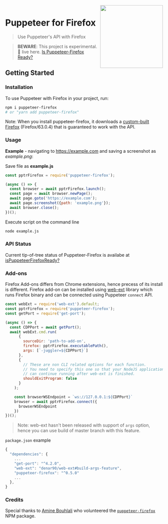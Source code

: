 <img src="https://user-images.githubusercontent.com/39191/49555713-a07b3c00-f8b5-11e8-8aba-f2d03cd83da5.png" height="200" align="right">

# Puppeteer for Firefox

> Use Puppeteer's API with Firefox

> **BEWARE**: This project is experimental. 🐊 live here. [Is Puppeteer-Firefox Ready?](https://aslushnikov.github.io/ispuppeteerfirefoxready/)

## Getting Started

### Installation

To use Puppeteer with Firefox in your project, run:

```bash
npm i puppeteer-firefox
# or "yarn add puppeteer-firefox"
```

Note: When you install puppeteer-firefox, it downloads a [custom-built Firefox](https://github.com/puppeteer/juggler) (Firefox/63.0.4) that is guaranteed to work with the API.

### Usage

**Example** - navigating to https://example.com and saving a screenshot as *example.png*:

Save file as **example.js**

```js
const pptrFirefox = require('puppeteer-firefox');

(async () => {
  const browser = await pptrFirefox.launch();
  const page = await browser.newPage();
  await page.goto('https://example.com');
  await page.screenshot({path: 'example.png'});
  await browser.close();
})();
```

Execute script on the command line

```bash
node example.js
```


### API Status

Current tip-of-tree status of Puppeteer-Firefox is availabe at [isPuppeteerFirefoxReady?](https://aslushnikov.github.io/ispuppeteerfirefoxready/)

### Add-ons

Firefox Add-ons differs from Chrome extensions, hence precess of its install is different.
Firefox add-on can be installed using [web-ext](https://github.com/mozilla/web-ext) library which runs Firefox binary and can be connected using Puppeteer `connect` API.

```js
const webExt = require('web-ext').default;
const pptrFirefox = require('puppeteer-firefox');
const getPort = require('get-port');

(async () => {
  const CDPPort = await getPort();
  await webExt.cmd.run(
      {
        sourceDir: 'path-to-add-on',
        firefox: pptrFirefox.executablePath(),
        args: [`-juggler=${CDPPort}`]
      },
      {
        // These are non CLI related options for each function.
        // You need to specify this one so that your NodeJS application
        // can continue running after web-ext is finished.
        shouldExitProgram: false
      }
    );

    const browserWSEndpoint = `ws://127.0.0.1:${CDPPort}`
    browser = await pptrFirefox.connect({
      browserWSEndpoint
    })
})();

```

> Note: web-ext hasn't been released with support of `args` option, hence you can use build of master branch with this feature.

`package.json` example
```js
{
  "dependencies": {
    ...
    "get-port": "^4.2.0",
    "web-ext": "denar90/web-ext#build-args-feature",
    "puppeteer-firefox": "^0.5.0"
    ...
  },
}
```

### Credits

Special thanks to [Amine Bouhlali](https://bitbucket.org/aminerop/) who volunteered the [`puppeteer-firefox`](https://www.npmjs.com/package/puppeteer-firefox) NPM package.
